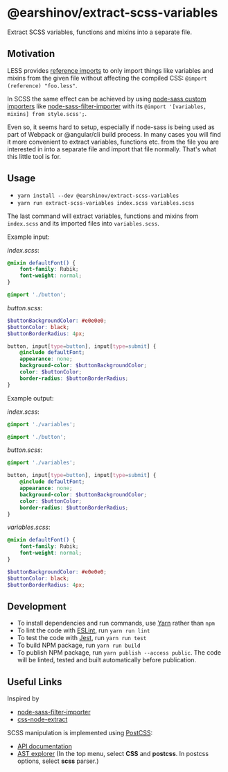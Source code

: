 # @earshinov/extract-scss-variables

Extract SCSS variables, functions and mixins into a separate file.

## Motivation

LESS provides [reference imports](http://lesscss.org/features/#import-atrules-feature-reference) to only import things like variables and mixins from the given file without affecting the compiled CSS: `@import (reference) "foo.less"`.

In SCSS the same effect can be achieved by using [node-sass custom importers](https://github.com/sass/node-sass#importer--v200---experimental) like [node-sass-filter-importer](https://github.com/maoberlehner/node-sass-magic-importer/tree/master/packages/node-sass-filter-importer) with its `@import '[variables, mixins] from style.scss';`.

Even so, it seems hard to setup, especially if node-sass is being used as part of Webpack or @angular/cli build process.  In many cases you will find it more convenient to extract variables, functions etc. from the file you are interested in into a separate file and import that file normally.  That's what this little tool is for.

## Usage

- `yarn install --dev @earshinov/extract-scss-variables`
- `yarn run extract-scss-variables index.scss variables.scss`

The last command will extract variables, functions and mixins from `index.scss` and its imported files into `variables.scss`.

Example input:

_index.scss_:
```scss
@mixin defaultFont() {
    font-family: Rubik;
    font-weight: normal;
}

@import './button';
```

_button.scss_:
```scss
$buttonBackgroundColor: #e0e0e0;
$buttonColor: black;
$buttonBorderRadius: 4px;

button, input[type=button], input[type=submit] {
    @include defaultFont;
    appearance: none;
    background-color: $buttonBackgroundColor;
    color: $buttonColor;
    border-radius: $buttonBorderRadius;
}
```

Example output:

_index.scss_:
```scss
@import './variables';

@import './button';
```

_button.scss_:
```scss
@import './variables';

button, input[type=button], input[type=submit] {
    @include defaultFont;
    appearance: none;
    background-color: $buttonBackgroundColor;
    color: $buttonColor;
    border-radius: $buttonBorderRadius;
}
```

_variables.scss_:
```scss
@mixin defaultFont() {
    font-family: Rubik;
    font-weight: normal;
}

$buttonBackgroundColor: #e0e0e0;
$buttonColor: black;
$buttonBorderRadius: 4px;
```

## Development

- To install dependencies and run commands, use [Yarn](https://yarnpkg.com/) rather than `npm`
- To lint the code with [ESLint](https://eslint.org/), run `yarn run lint`
- To test the code with [Jest](https://jestjs.io/), run `yarn run test`
- To build NPM package, run `yarn run build`
- To publish NPM package, run `yarn publish --access public`.  The code will be linted, tested and built automatically before publication.

## Useful Links

Inspired by
- [node-sass-filter-importer](https://github.com/maoberlehner/node-sass-magic-importer/tree/master/packages/node-sass-filter-importer)
- [css-node-extract](https://github.com/maoberlehner/css-node-extract/)

SCSS manipulation is implemented using [PostCSS](https://postcss.org/):
- [API documentation](http://api.postcss.org/)
- [AST explorer](https://astexplorer.net/) (In the top menu, select **CSS** and **postcss**.  In postcss options, select **scss** parser.)
